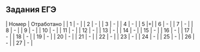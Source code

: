 ## Задания ЕГЭ
| Номер | Отработано |
| 1 | - |
| 2 | - |
| 3 | - |
| 4 | - |
| 5 |+|
| 6 | - |
| 7 | - |
| 8 | - |
| 9 | - |
| 10 | - |
| 11 | - |
| 12 | - |
| 13 | - |
| 14 | - |
| 15 | - |
| 16 | - |
| 17 | - |
| 18 | - |
| 19 | - |
| 20 | - |
| 21 | - |
| 22 | - |
| 23 | - |
| 24 | - |
| 25 | - |
| 26 | - |
| 27 | - |
